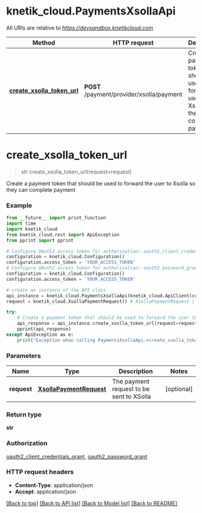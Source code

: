 # knetik_cloud.PaymentsXsollaApi

All URIs are relative to *https://devsandbox.knetikcloud.com*

Method | HTTP request | Description
------------- | ------------- | -------------
[**create_xsolla_token_url**](PaymentsXsollaApi.md#create_xsolla_token_url) | **POST** /payment/provider/xsolla/payment | Create a payment token that should be used to forward the user to Xsolla so they can complete payment


# **create_xsolla_token_url**
> str create_xsolla_token_url(request=request)

Create a payment token that should be used to forward the user to Xsolla so they can complete payment

### Example 
```python
from __future__ import print_function
import time
import knetik_cloud
from knetik_cloud.rest import ApiException
from pprint import pprint

# Configure OAuth2 access token for authorization: oauth2_client_credentials_grant
configuration = knetik_cloud.Configuration()
configuration.access_token = 'YOUR_ACCESS_TOKEN'
# Configure OAuth2 access token for authorization: oauth2_password_grant
configuration = knetik_cloud.Configuration()
configuration.access_token = 'YOUR_ACCESS_TOKEN'

# create an instance of the API class
api_instance = knetik_cloud.PaymentsXsollaApi(knetik_cloud.ApiClient(configuration))
request = knetik_cloud.XsollaPaymentRequest() # XsollaPaymentRequest | The payment request to be sent to XSolla (optional)

try: 
    # Create a payment token that should be used to forward the user to Xsolla so they can complete payment
    api_response = api_instance.create_xsolla_token_url(request=request)
    pprint(api_response)
except ApiException as e:
    print("Exception when calling PaymentsXsollaApi->create_xsolla_token_url: %s\n" % e)
```

### Parameters

Name | Type | Description  | Notes
------------- | ------------- | ------------- | -------------
 **request** | [**XsollaPaymentRequest**](XsollaPaymentRequest.md)| The payment request to be sent to XSolla | [optional] 

### Return type

**str**

### Authorization

[oauth2_client_credentials_grant](../README.md#oauth2_client_credentials_grant), [oauth2_password_grant](../README.md#oauth2_password_grant)

### HTTP request headers

 - **Content-Type**: application/json
 - **Accept**: application/json

[[Back to top]](#) [[Back to API list]](../README.md#documentation-for-api-endpoints) [[Back to Model list]](../README.md#documentation-for-models) [[Back to README]](../README.md)

